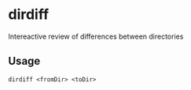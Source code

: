# dirdiff

Intereactive review of differences between directories

## Usage

```
dirdiff <fromDir> <toDir>
```